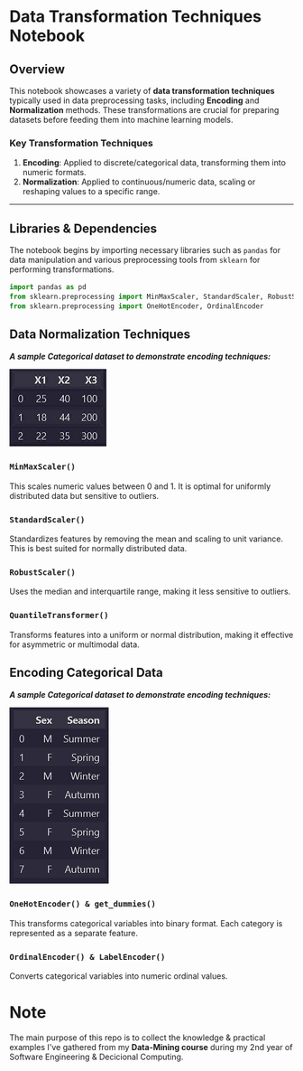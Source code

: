 # Data Transformation Techniques Notebook

## Overview

This notebook showcases a variety of **data transformation techniques** typically used in data preprocessing tasks, including **Encoding** and **Normalization** methods. These transformations are crucial for preparing datasets before feeding them into machine learning models.

### Key Transformation Techniques

1. **Encoding**: Applied to discrete/categorical data, transforming them into numeric formats.
2. **Normalization**: Applied to continuous/numeric data, scaling or reshaping values to a specific range.

---
## Libraries & Dependencies

The notebook begins by importing necessary libraries such as `pandas` for data manipulation and various preprocessing tools from `sklearn` for performing transformations.

```python
import pandas as pd
from sklearn.preprocessing import MinMaxScaler, StandardScaler, RobustScaler, QuantileTransformer
from sklearn.preprocessing import OneHotEncoder, OrdinalEncoder
```

## Data Normalization Techniques
***A sample Categorical dataset to demonstrate encoding techniques:***

<img src="assets/num_df.png" alt="numeric-dataset">


### `MinMaxScaler()`
This scales numeric values between 0 and 1. It is optimal for uniformly distributed data but sensitive to outliers.

### `StandardScaler()`
Standardizes features by removing the mean and scaling to unit variance. This is best suited for normally distributed data.

### `RobustScaler()`
Uses the median and interquartile range, making it less sensitive to outliers.

### `QuantileTransformer()`
Transforms features into a uniform or normal distribution, making it effective for asymmetric or multimodal data.

## Encoding Categorical Data
***A sample Categorical dataset to demonstrate encoding techniques:***

<img src="assets/categ_df.png" alt="categorical-dataset">


### `OneHotEncoder() & get_dummies()`
This transforms categorical variables into binary format. Each category is represented as a separate feature.

### `OrdinalEncoder() & LabelEncoder()`
Converts categorical variables into numeric ordinal values.

# Note
The main purpose of this repo is to collect the knowledge & practical examples I've gathered from my **Data-Mining course** during my 2nd year of Software Engineering & Decicional Computing.  
